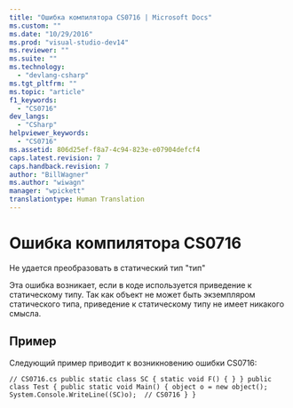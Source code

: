 ```yaml
---
title: "Ошибка компилятора CS0716 | Microsoft Docs"
ms.custom: ""
ms.date: "10/29/2016"
ms.prod: "visual-studio-dev14"
ms.reviewer: ""
ms.suite: ""
ms.technology: 
  - "devlang-csharp"
ms.tgt_pltfrm: ""
ms.topic: "article"
f1_keywords: 
  - "CS0716"
dev_langs: 
  - "CSharp"
helpviewer_keywords: 
  - "CS0716"
ms.assetid: 806d25ef-f8a7-4c94-823e-e07904defcf4
caps.latest.revision: 7
caps.handback.revision: 7
author: "BillWagner"
ms.author: "wiwagn"
manager: "wpickett"
translationtype: Human Translation
---
```

# Ошибка компилятора CS0716
Не удается преобразовать в статический тип "тип"  
  
 Эта ошибка возникает, если в коде используется приведение к статическому типу. Так как объект не может быть экземпляром статического типа, приведение к статическому типу не имеет никакого смысла.  
  
## Пример  
 Следующий пример приводит к возникновению ошибки CS0716:  
  
```  
// CS0716.cs public static class SC { static void F() { } } public class Test { public static void Main() { object o = new object(); System.Console.WriteLine((SC)o);  // CS0716 } }  
```